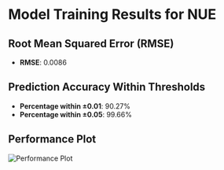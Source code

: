 # Model Training Results for NUE

## Root Mean Squared Error (RMSE)
- **RMSE**: 0.0086

## Prediction Accuracy Within Thresholds
- **Percentage within ±0.01**: 90.27%
- **Percentage within ±0.05**: 99.66%

## Performance Plot
![Performance Plot](../imgs/NUE.png)
